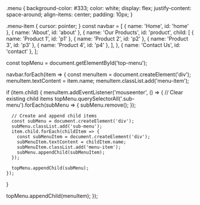 <!DOCTYPE html>
<html lang="en">
<head>
  <meta charset="UTF-8">
  <meta name="viewport" content="width=device-width, initial-scale=1.0">
  <link rel="stylesheet" href="styles.css">
  <title>Dynamic Menu</title>
</head>
<body>
  <nav id="top-menu" class="menu">
    <!-- Dynamic menu items will be added here using JavaScript -->
  </nav>
  <script src="script.js"></script>
</body>
</html>
.menu {
  background-color: #333;
  color: white;
  display: flex;
  justify-content: space-around;
  align-items: center;
  padding: 10px;
}

.menu-item {
  cursor: pointer;
}
const navbar = [
  { name: 'Home', id: 'home' },
  { name: 'About', id: 'about' },
  {
    name: 'Our Products',
    id: 'product',
    child: [
      { name: 'Product 1', id: 'p1' },
      { name: 'Product 2', id: 'p2' },
      { name: 'Product 3', id: 'p3' },
      { name: 'Product 4', id: 'p4' },
    ],
  },
  { name: 'Contact Us', id: 'contact' },
];

const topMenu = document.getElementById('top-menu');

navbar.forEach(item => {
  const menuItem = document.createElement('div');
  menuItem.textContent = item.name;
  menuItem.classList.add('menu-item');

  if (item.child) {
    menuItem.addEventListener('mouseenter', () => {
      // Clear existing child items
      topMenu.querySelectorAll('.sub-menu').forEach(subMenu => {
        subMenu.remove();
      });

      // Create and append child items
      const subMenu = document.createElement('div');
      subMenu.classList.add('sub-menu');
      item.child.forEach(childItem => {
        const subMenuItem = document.createElement('div');
        subMenuItem.textContent = childItem.name;
        subMenuItem.classList.add('menu-item');
        subMenu.appendChild(subMenuItem);
      });

      topMenu.appendChild(subMenu);
    });
  }

  topMenu.appendChild(menuItem);
});

